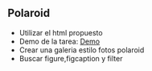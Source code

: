 ## Polaroid
* Utilizar el html propuesto
* Demo de la tarea: [Demo](https://codepen.io/matias-benary/pen/VwvaZOV)
* Crear una galeria estilo fotos polaroid
* Buscar figure,figcaption y filter